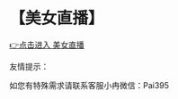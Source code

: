 # 【美女直播】


 [👉点击进入 美女直播](http://cc.xianj.vip/app/index/qudao.html?uid=Mjgw)

友情提示：

如您有特殊需求请联系客服小冉微信：Pai395
 
